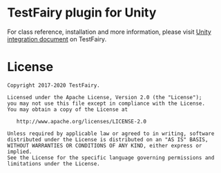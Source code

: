 # TestFairy plugin for Unity

For class reference, installation and more information, please visit 
[Unity integration document](http://docs.testfairy.com/Platforms/Unity.html) on TestFairy.

License
=======

    Copyright 2017-2020 TestFairy.

    Licensed under the Apache License, Version 2.0 (the "License");
    you may not use this file except in compliance with the License.
    You may obtain a copy of the License at

       http://www.apache.org/licenses/LICENSE-2.0

    Unless required by applicable law or agreed to in writing, software
    distributed under the License is distributed on an "AS IS" BASIS,
    WITHOUT WARRANTIES OR CONDITIONS OF ANY KIND, either express or implied.
    See the License for the specific language governing permissions and
    limitations under the License.
